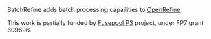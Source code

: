 BatchRefine adds batch processing  capailities to [OpenRefine](http://openrefine.org).

This work is partially funded by [Fusepool P3](http://www.fusepool.eu/p3) project, under FP7 grant 609696.
